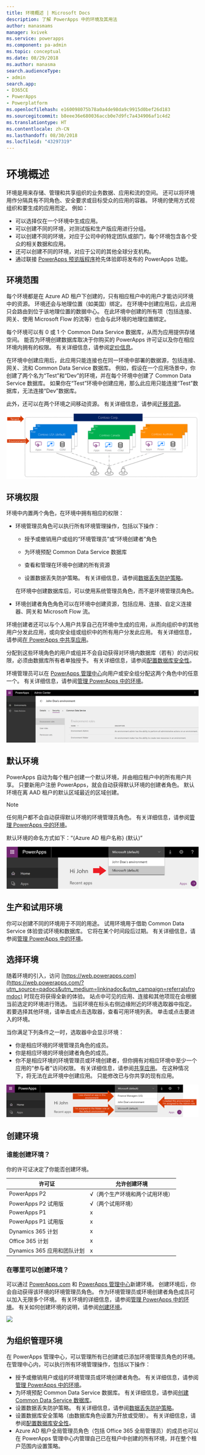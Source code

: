 ```yaml
---
title: 环境概述 | Microsoft Docs
description: 了解 PowerApps 中的环境及其用法
author: manasmams
manager: kvivek
ms.service: powerapps
ms.component: pa-admin
ms.topic: conceptual
ms.date: 08/29/2018
ms.author: manasma
search.audienceType:
- admin
search.app:
- D365CE
- PowerApps
- Powerplatform
ms.openlocfilehash: e160098075b78a0a4de98da9c9915d0bef26d183
ms.sourcegitcommit: b8eee36e680036accb0e7d9fc7a434906af1c4d2
ms.translationtype: HT
ms.contentlocale: zh-CN
ms.lasthandoff: 08/30/2018
ms.locfileid: "43297319"
---
```

# <a name="environments-overview"></a>环境概述
环境是用来存储、管理和共享组织的业务数据、应用和流的空间。 还可以将环境用作分隔具有不同角色、安全要求或目标受众的应用的容器。 环境的使用方式视组织和要生成的应用而定。 例如：

* 可以选择仅在一个环境中生成应用。
* 可以创建不同的环境，对测试版和生产版应用进行分组。
* 可以创建不同的环境，对应于公司中的特定团队或部门，每个环境包含各个受众的相关数据和应用。
* 还可以创建不同的环境，对应于公司的其他全球分支机构。  
* 通过联接 [PowerApps 预览版程序](preview-environments.md)抢先体验即将发布的 PowerApps 功能。

## <a name="environment-scope"></a>环境范围
每个环境都是在 Azure AD 租户下创建的，只有相应租户中的用户才能访问环境中的资源。 环境还会与地理位置（如美国）绑定。 在环境中创建应用后，此应用只会路由到位于该地理位置的数据中心。 在此环境中创建的所有项（包括连接、网关、使用 Microsoft Flow 的流等）也会与此环境的地理位置绑定。

每个环境可以有 0 或 1 个 Common Data Service 数据库，从而为应用提供存储空间。 能否为环境创建数据库取决于你购买的 PowerApps 许可证以及你在相应环境内拥有的权限。 有关详细信息，请参阅[定价信息](pricing-billing-skus.md)。

在环境中创建应用后，此应用只能连接也在同一环境中部署的数据源，包括连接、网关、流和 Common Data Service 数据库。  例如，假设在一个应用场景中，你创建了两个名为“Test”和“Dev”的环境，并在每个环境中创建了 Common Data Service 数据库。 如果你在“Test”环境中创建应用，那么此应用只能连接“Test”数据库，无法连接“Dev”数据库。

此外，还可以在两个环境之间移动资源。 有关详细信息，请参阅[迁移资源](environment-and-tenant-migration.md)。

![](./media/environments-overview/Environments.png)

## <a name="environment-permissions"></a>环境权限
环境中内置两个角色，在环境中拥有相应的权限：

* 环境管理员角色可以执行所有环境管理操作，包括以下操作：

    * 授予或撤销用户或组的“环境管理员”或“环境创建者”角色

    * 为环境预配 Common Data Service 数据库

    * 查看和管理在环境中创建的所有资源

    * 设置数据丢失防护策略。 有关详细信息，请参阅[数据丢失防护策略](prevent-data-loss.md)。

    在环境中创建数据库后，可以使用系统管理员角色，而不是环境管理员角色。

* 环境创建者角色角色可以在环境中创建资源，包括应用、连接、自定义连接器、网关和 Microsoft Flow 流。

环境创建者还可以与个人用户共享自己在环境中生成的应用，从而向组织中的其他用户分发此应用，或向安全组或组织中的所有用户分发此应用。 有关详细信息，请参阅[在 PowerApps 中共享应用](../maker/canvas-apps/share-app.md)。

分配到这些环境角色的用户或组并不会自动获得对环境内数据库（若有）的访问权限，必须由数据库所有者单独授予。 有关详细信息，请参阅[配置数据库安全性](database-security.md)。

环境管理员可以在 [PowerApps 管理中心][1]向用户或安全组分配这两个角色中的任意一个。 有关详细信息，请参阅[管理 PowerApps 中的环境](environments-administration.md)。

![](./media/environments-overview/EnvironmentRoles.png)

## <a name="the-default-environment"></a>默认环境
PowerApps 自动为每个租户创建一个默认环境，并由相应租户中的所有用户共享。 只要新用户注册 PowerApps，就会自动获得默认环境的创建者角色。 默认环境在离 AAD 租户的默认区域最近的区域创建。

> [!NOTE]
> 任何用户都不会自动获得默认环境的环境管理员角色。 有关详细信息，请参阅[管理 PowerApps 中的环境](environments-administration.md)。
>
>

默认环境的命名方式如下：“{Azure AD 租户名称} (默认)”

![](./media/environments-overview/DefaultEnvironment.png)

## <a name="production-and-trial-environments"></a>生产和试用环境
你可以创建不同的环境用于不同的用途。 试用环境用于借助 Common Data Service 体验尝试环境和数据库。 它将在某个时间段后过期。 有关详细信息，请参阅[管理 PowerApps 中的环境](environments-administration.md)。

## <a name="choosing-an-environment"></a>选择环境
随着环境的引入，访问 [https://web.powerapps.com](https://web.powerapps.com/?utm_source=padocs&utm_medium=linkinadoc&utm_campaign=referralsfromdoc) 时现在将获得全新的体验。  站点中可见的应用、连接和其他项现在会根据当前选定的环境进行筛选。  当前环境在标头右侧边缘附近的环境选取器中指定。 若要选择其他环境，请单击或点击选取器，查看可用环境列表。 单击或点击要进入的环境。

当你满足下列条件之一时，选取器中会显示环境：

* 你是相应环境的环境管理员角色的成员。
* 你是相应环境的环境创建者角色的成员。
* 你不是相应环境的环境管理员或环境创建者，但你拥有对相应环境中至少一个应用的“参与者”访问权限。 有关详细信息，请参阅[共享应用](../maker/canvas-apps/share-app.md)。 在这种情况下，将无法在此环境中创建应用。 只能修改已与你共享的现有应用。

![](./media/environments-overview/EnvironmentPicker.png)

## <a name="creating-an-environment"></a>创建环境
### <a name="who-can-create-environments"></a>谁能创建环境？
你的许可证决定了你能否创建环境。

| 许可证 | 允许创建环境 |
| --- | --- |
| PowerApps P2 |√（两个生产环境和两个试用环境）|
| PowerApps P2 试用版 |√（两个试用环境）|
| PowerApps P1 |x |
| PowerApps P1 试用版 |x |
| Dynamics 365 计划 |x |
| Office 365 计划 |x |
| Dynamics 365 应用和团队计划 |x |


### <a name="where-can-environments-be-created"></a>在哪里可以创建环境？
可以通过 [PowerApps.com][2] 和 [PowerApps 管理中心][1]新建环境。 创建环境后，你会自动获得该环境的环境管理员角色。 作为环境管理员或环境创建者角色成员可以加入无限多个环境。 有关环境的详细信息，请参阅[管理 PowerApps 中的环境](environments-administration.md)。 有关如何创建环境的说明，请参阅[创建环境](create-environment.md)。

![](./media/environments-overview/CreateEnvironmentDialog-New.png)


## <a name="managing-environments-for-your-organization"></a>为组织管理环境
在 PowerApps 管理中心，可以管理所有已创建或已添加环境管理员角色的环境。 在管理中心内，可以执行所有环境管理操作，包括以下操作：

* 授予或撤销用户或组的环境管理员或环境创建者角色。  有关详细信息，请参阅[管理 PowerApps 中的环境](environments-administration.md)。
* 为环境预配 Common Data Service 数据库。 有关详细信息，请参阅[创建 Common Data Service 数据库](create-database.md)。
* 设置数据丢失防护策略。 有关详细信息，请参阅[数据丢失防护策略](prevent-data-loss.md)。
* 设置数据库安全策略（由数据库角色设置为开放或受限）。 有关详细信息，请参阅[配置数据库安全性](database-security.md)。
* Azure AD 租户全局管理员角色（包括 Office 365 全局管理员）的成员也可以在 PowerApps 管理中心内管理自己已在租户中创建的所有环境，并在整个租户范围内设置策略。

<!--Reference links in article-->
[1]: https://admin.powerapps.com
[2]: https://web.powerapps.com
[3]: https://aka.ms/cdspreviewtoga

